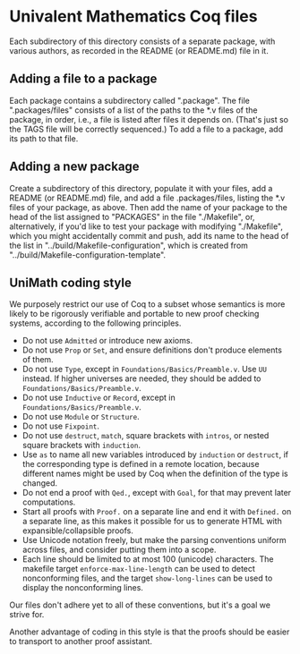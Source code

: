 Univalent Mathematics Coq files
===============================

Each subdirectory of this directory consists of a separate package, with
various authors, as recorded in the README (or README.md) file in it.

## Adding a file to a package

Each package contains a subdirectory called ".package".  The file
".packages/files" consists of a list of the paths to the *.v files of the
package, in order, i.e., a file is listed after files it depends on.
(That's just so the TAGS file will be correctly sequenced.)  To add a file to a
package, add its path to that file.

## Adding a new package

Create a subdirectory of this directory, populate it with your files, add a
README (or README.md) file, and add a file .packages/files, listing the *.v
files of your package, as above.  Then add the name of your package to the head
of the list assigned to "PACKAGES" in the file "./Makefile", or, alternatively,
if you'd like to test your package with modifying "./Makefile", which you might
accidentally commit and push, add its name to the head of the list in
"../build/Makefile-configuration", which is created from
"../build/Makefile-configuration-template".

## UniMath coding style

We purposely restrict our use of Coq to a subset whose semantics is more likely
to be rigorously verifiable and portable to new proof checking systems,
according to the following principles.

* Do not use ```Admitted``` or introduce new axioms.
* Do not use ```Prop``` or ```Set```, and ensure definitions don't produce
  elements of them.
* Do not use ```Type```, except in ```Foundations/Basics/Preamble.v```.
  Use ```UU``` instead.  If higher universes are needed, they should be
  added to ```Foundations/Basics/Preamble.v```.
* Do not use ```Inductive``` or ```Record```, except in ```Foundations/Basics/Preamble.v```.
* Do not use ```Module``` or ```Structure```.
* Do not use ```Fixpoint```.
* Do not use ```destruct```, ```match```, square brackets with ```intros```, or
  nested square brackets with ```induction```.
* Use ```as``` to name all new variables introduced by ```induction``` or
  ```destruct```, if the corresponding type is defined in a remote location,
  because different names might be used by Coq when the definition of the type
  is changed.
* Do not end a proof with ```Qed.```, except with ```Goal```, for that may prevent later computations.
* Start all proofs with ```Proof.``` on a separate line and end it with
  ```Defined.``` on a separate line, as this makes it possible for us to generate
  HTML with expansible/collapsible proofs.
* Use Unicode notation freely, but make the parsing conventions uniform across files, and consider
  putting them into a scope.
* Each line should be limited to at most 100 (unicode) characters.  The
  makefile target `enforce-max-line-length` can be used to detect nonconforming
  files, and the target `show-long-lines` can be used to display the
  nonconforming lines.

Our files don't adhere yet to all of these conventions, but it's a goal we
strive for.

Another advantage of coding in this style is that the proofs should be easier
to transport to another proof assistant.
